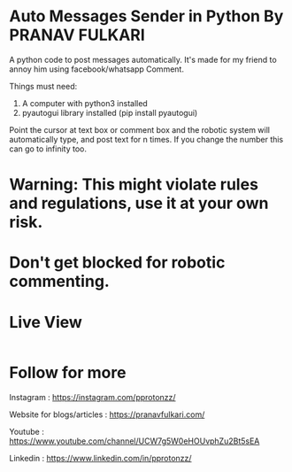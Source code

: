 # Auto Messages Sender in Python By PRANAV FULKARI


A python code to post messages automatically. It's made for my friend to annoy him using facebook/whatsapp Comment.

Things must need:

1. A computer with python3 installed
2. pyautogui library installed (pip install pyautogui)

Point the cursor at text box or comment box and the robotic system will automatically type, and post text for n times. If you change the number this can go to infinity too.

# Warning: This might violate rules and regulations, use it at your own risk.
# Don't get blocked for robotic commenting.

# Live View

![]()

# Follow for more

Instagram : https://instagram.com/pprotonzz/

Website for blogs/articles : https://pranavfulkari.com/

Youtube : https://www.youtube.com/channel/UCW7g5W0eHOUvphZu2Bt5sEA

Linkedin : https://www.linkedin.com/in/pprotonzz/
